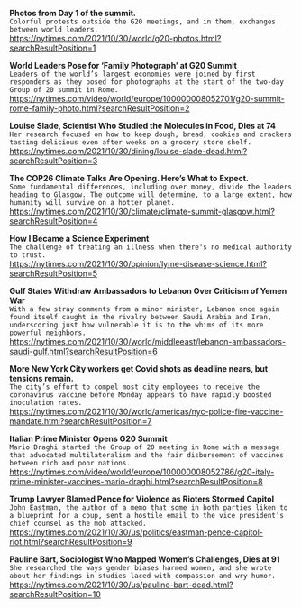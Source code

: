 **Photos from Day 1 of the summit.**\
`Colorful protests outside the G20 meetings, and in them, exchanges between world leaders.`\
https://nytimes.com/2021/10/30/world/g20-photos.html?searchResultPosition=1

**World Leaders Pose for ‘Family Photograph’ at G20 Summit**\
`Leaders of the world’s largest economies were joined by first responders as they posed for photographs at the start of the two-day Group of 20 summit in Rome.`\
https://nytimes.com/video/world/europe/100000008052701/g20-summit-rome-family-photo.html?searchResultPosition=2

**Louise Slade, Scientist Who Studied the Molecules in Food, Dies at 74**\
`Her research focused on how to keep dough, bread, cookies and crackers tasting delicious even after weeks on a grocery store shelf.`\
https://nytimes.com/2021/10/30/dining/louise-slade-dead.html?searchResultPosition=3

**The COP26 Climate Talks Are Opening. Here’s What to Expect.**\
`Some fundamental differences, including over money, divide the leaders heading to Glasgow. The outcome will determine, to a large extent, how humanity will survive on a hotter planet.`\
https://nytimes.com/2021/10/30/climate/climate-summit-glasgow.html?searchResultPosition=4

**How I Became a Science Experiment**\
`The challenge of treating an illness when there's no medical authority to trust.`\
https://nytimes.com/2021/10/30/opinion/lyme-disease-science.html?searchResultPosition=5

**Gulf States Withdraw Ambassadors to Lebanon Over Criticism of Yemen War**\
`With a few stray comments from a minor minister, Lebanon once again found itself caught in the rivalry between Saudi Arabia and Iran, underscoring just how vulnerable it is to the whims of its more powerful neighbors.`\
https://nytimes.com/2021/10/30/world/middleeast/lebanon-ambassadors-saudi-gulf.html?searchResultPosition=6

**More New York City workers get Covid shots as deadline nears, but tensions remain.**\
`The city’s effort to compel most city employees to receive the coronavirus vaccine before Monday appears to have rapidly boosted inoculation rates.`\
https://nytimes.com/2021/10/30/world/americas/nyc-police-fire-vaccine-mandate.html?searchResultPosition=7

**Italian Prime Minister Opens G20 Summit**\
`Mario Draghi started the Group of 20 meeting in Rome with a message that advocated multilateralism and the fair disbursement of vaccines between rich and poor nations.`\
https://nytimes.com/video/world/europe/100000008052786/g20-italy-prime-minister-vaccines-mario-draghi.html?searchResultPosition=8

**Trump Lawyer Blamed Pence for Violence as Rioters Stormed Capitol**\
`John Eastman, the author of a memo that some in both parties liken to a blueprint for a coup, sent a hostile email to the vice president’s chief counsel as the mob attacked.`\
https://nytimes.com/2021/10/30/us/politics/eastman-pence-capitol-riot.html?searchResultPosition=9

**Pauline Bart, Sociologist Who Mapped Women’s Challenges, Dies at 91**\
`She researched the ways gender biases harmed women, and she wrote about her findings in studies laced with compassion and wry humor.`\
https://nytimes.com/2021/10/30/us/pauline-bart-dead.html?searchResultPosition=10

